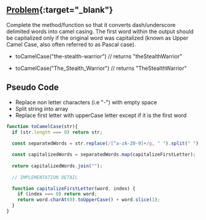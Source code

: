 ## [Problem](https://www.codewars.com/kata/517abf86da9663f1d2000003){:target="_blank"}
Complete the method/function so that it converts dash/underscore delimited words into camel casing. The first word within the output should be capitalized only if the original word was capitalized (known as Upper Camel Case, also often referred to as Pascal case).

* toCamelCase("the-stealth-warrior") // returns "theStealthWarrior"

* toCamelCase("The_Stealth_Warrior") // returns "TheStealthWarrior"

## Pseudo Code

* Replace non letter characters (i.e "-") with empty space
* Split string into array
* Replace first letter with upperCase letter except if it is the first word


```js 
function toCamelCase(str){
  if (str.length === 0) return str;
  
  const separatedWords = str.replace(/[^a-zA-Z0-9]+/g, " ").split(" ");

  const capitalizedWords = separatedWords.map(capitalizeFirstLetter);
  
  return capitalizedWords.join("");
  
  // IMPLEMENTATION DETAIL

  function capitalizeFirstLetter(word, index) {
    if (index === 0) return word;
    return word.charAt(0).toUpperCase() + word.slice(1);
  }
}

```
